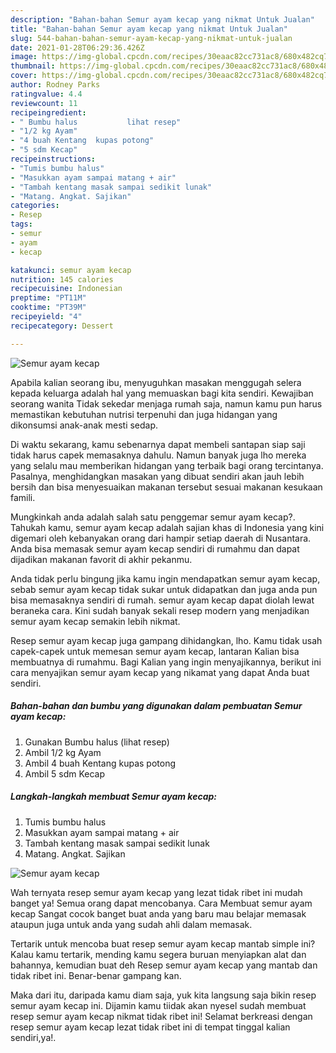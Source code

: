 ```yaml
---
description: "Bahan-bahan Semur ayam kecap yang nikmat Untuk Jualan"
title: "Bahan-bahan Semur ayam kecap yang nikmat Untuk Jualan"
slug: 544-bahan-bahan-semur-ayam-kecap-yang-nikmat-untuk-jualan
date: 2021-01-28T06:29:36.426Z
image: https://img-global.cpcdn.com/recipes/30eaac82cc731ac8/680x482cq70/semur-ayam-kecap-foto-resep-utama.jpg
thumbnail: https://img-global.cpcdn.com/recipes/30eaac82cc731ac8/680x482cq70/semur-ayam-kecap-foto-resep-utama.jpg
cover: https://img-global.cpcdn.com/recipes/30eaac82cc731ac8/680x482cq70/semur-ayam-kecap-foto-resep-utama.jpg
author: Rodney Parks
ratingvalue: 4.4
reviewcount: 11
recipeingredient:
- " Bumbu halus           lihat resep"
- "1/2 kg Ayam"
- "4 buah Kentang  kupas potong"
- "5 sdm Kecap"
recipeinstructions:
- "Tumis bumbu halus"
- "Masukkan ayam sampai matang + air"
- "Tambah kentang masak sampai sedikit lunak"
- "Matang. Angkat. Sajikan"
categories:
- Resep
tags:
- semur
- ayam
- kecap

katakunci: semur ayam kecap 
nutrition: 145 calories
recipecuisine: Indonesian
preptime: "PT11M"
cooktime: "PT39M"
recipeyield: "4"
recipecategory: Dessert

---
```



![Semur ayam kecap](https://img-global.cpcdn.com/recipes/30eaac82cc731ac8/680x482cq70/semur-ayam-kecap-foto-resep-utama.jpg)

Apabila kalian seorang ibu, menyuguhkan masakan menggugah selera kepada keluarga adalah hal yang memuaskan bagi kita sendiri. Kewajiban seorang  wanita Tidak sekedar menjaga rumah saja, namun kamu pun harus memastikan kebutuhan nutrisi terpenuhi dan juga hidangan yang dikonsumsi anak-anak mesti sedap.

Di waktu  sekarang, kamu sebenarnya dapat membeli santapan siap saji tidak harus capek memasaknya dahulu. Namun banyak juga lho mereka yang selalu mau memberikan hidangan yang terbaik bagi orang tercintanya. Pasalnya, menghidangkan masakan yang dibuat sendiri akan jauh lebih bersih dan bisa menyesuaikan makanan tersebut sesuai makanan kesukaan famili. 



Mungkinkah anda adalah salah satu penggemar semur ayam kecap?. Tahukah kamu, semur ayam kecap adalah sajian khas di Indonesia yang kini digemari oleh kebanyakan orang dari hampir setiap daerah di Nusantara. Anda bisa memasak semur ayam kecap sendiri di rumahmu dan dapat dijadikan makanan favorit di akhir pekanmu.

Anda tidak perlu bingung jika kamu ingin mendapatkan semur ayam kecap, sebab semur ayam kecap tidak sukar untuk didapatkan dan juga anda pun bisa memasaknya sendiri di rumah. semur ayam kecap dapat diolah lewat beraneka cara. Kini sudah banyak sekali resep modern yang menjadikan semur ayam kecap semakin lebih nikmat.

Resep semur ayam kecap juga gampang dihidangkan, lho. Kamu tidak usah capek-capek untuk memesan semur ayam kecap, lantaran Kalian bisa membuatnya di rumahmu. Bagi Kalian yang ingin menyajikannya, berikut ini cara menyajikan semur ayam kecap yang nikamat yang dapat Anda buat sendiri.

<!--inarticleads1-->

##### Bahan-bahan dan bumbu yang digunakan dalam pembuatan Semur ayam kecap:

1. Gunakan  Bumbu halus           (lihat resep)
1. Ambil 1/2 kg Ayam
1. Ambil 4 buah Kentang  kupas potong
1. Ambil 5 sdm Kecap




<!--inarticleads2-->

##### Langkah-langkah membuat Semur ayam kecap:

1. Tumis bumbu halus
1. Masukkan ayam sampai matang + air
1. Tambah kentang masak sampai sedikit lunak
1. Matang. Angkat. Sajikan
<img src="https://img-global.cpcdn.com/steps/d8c4bcd1c4b60aed/160x128cq70/semur-ayam-kecap-langkah-memasak-4-foto.jpg" alt="Semur ayam kecap">



Wah ternyata resep semur ayam kecap yang lezat tidak ribet ini mudah banget ya! Semua orang dapat mencobanya. Cara Membuat semur ayam kecap Sangat cocok banget buat anda yang baru mau belajar memasak ataupun juga untuk anda yang sudah ahli dalam memasak.

Tertarik untuk mencoba buat resep semur ayam kecap mantab simple ini? Kalau kamu tertarik, mending kamu segera buruan menyiapkan alat dan bahannya, kemudian buat deh Resep semur ayam kecap yang mantab dan tidak ribet ini. Benar-benar gampang kan. 

Maka dari itu, daripada kamu diam saja, yuk kita langsung saja bikin resep semur ayam kecap ini. Dijamin kamu tiidak akan nyesel sudah membuat resep semur ayam kecap nikmat tidak ribet ini! Selamat berkreasi dengan resep semur ayam kecap lezat tidak ribet ini di tempat tinggal kalian sendiri,ya!.

